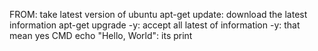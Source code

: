 FROM:
     take latest version of ubuntu
apt-get update:
              download the latest information
apt-get upgrade -y:
                   accept all latest of information
                   -y: that mean yes
CMD echo "Hello, World": its print
